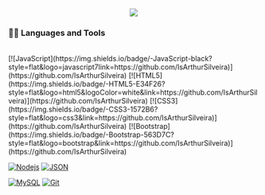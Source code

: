 


<h3 align = "center"><img src="https://readme-typing-svg.herokuapp.com?color=%23F7F7F7&size=21&center=true&vCenter=true&width=650&height=100&lines=A+Student+%F0%9F%91%A8%F0%9F%8F%BB%E2%80%8D%F0%9F%8E%93+and+a+Programming+Enthusiast+%F0%9F%91%A9%E2%80%8D%F0%9F%92%BB+from+Brazil"></h3>

### 👨‍💻 Languages and Tools
 
<br />
[![JavaScript](https://img.shields.io/badge/-JavaScript-black?style=flat&logo=javascript7link=https://github.com/IsArthurSilveira)](https://github.com/IsArthurSilveira) 
[![HTML5](https://img.shields.io/badge/-HTML5-E34F26?style=flat&logo=html5&logoColor=white&link=https://github.com/IsArthurSilveira)](https://github.com/IsArthurSilveira) 
[![CSS3](https://img.shields.io/badge/-CSS3-1572B6?style=flat&logo=css3&link=https://github.com/IsArthurSilveira)](https://github.com/IsArthurSilveira) 
[![Bootstrap](https://img.shields.io/badge/-Bootstrap-563D7C?style=flat&logo=bootstrap&link=https://github.com/IsArthurSilveira)](https://github.com/IsArthurSilveira) 

[![Nodejs](https://img.shields.io/badge/-Nodejs-green?style=flat&logo=Node.js)](https://github.com/IsArthurSilveira) 
[![JSON](https://img.shields.io/badge/-json-02569B?style=flat&logo=json)](https://github.com/IsArthurSilveira)

[![MySQL](https://img.shields.io/badge/-MySQL-black?style=flat&logo=mysql&link=https://github.com/IsArthurSilveira)](https://github.com/IsArthurSilveira)
[![Git](https://img.shields.io/badge/-Git-black?style=flat&logo=git&link=https://github.com/IsArthurSilveira)](https://github.com/IsArthurSilveira) 
